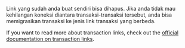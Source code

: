 Link yang sudah anda buat sendiri bisa dihapus. Jika anda tidak mau kehilangan koneksi diantara transaksi-transaksi tersebut, anda bisa memigrasikan transaksi ke jenis link transaksi yang berbeda.

If you want to read more about transaction links, check out the [official documentation on transaction links](https://firefly-iii.readthedocs.io/en/latest/advanced/links.html).